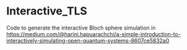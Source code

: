 # Interactive_TLS
Code to generate the interactive Bloch sphere simulation in https://medium.com/@harini.hapuarachchi/a-simple-introduction-to-interactively-simulating-open-quantum-systems-8607ce5832a0
